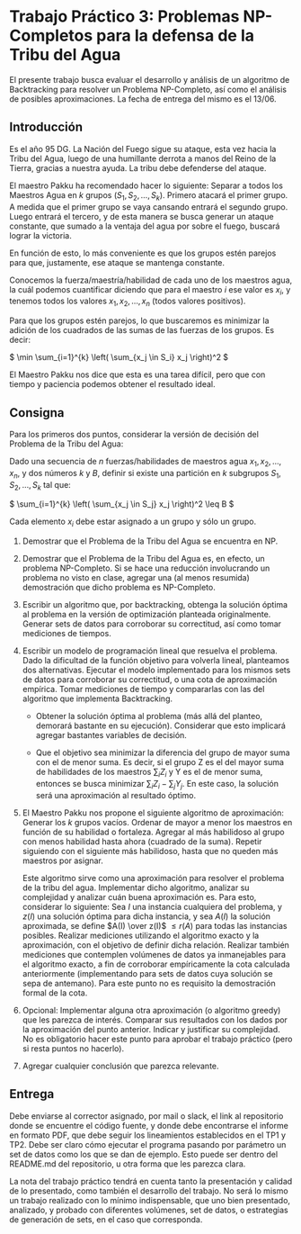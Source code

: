 # Trabajo Práctico 3: Problemas NP-Completos para la defensa de la Tribu del Agua

El presente trabajo busca evaluar el desarrollo y análisis de un algoritmo de Backtracking para resolver un Problema NP-Completo, así como el análisis de posibles aproximaciones. La fecha de entrega del mismo es el 13/06.

## Introducción

Es el año 95 DG. La Nación del Fuego sigue su ataque, esta vez hacia la Tribu del Agua, luego de una humillante derrota a manos del Reino de la Tierra, gracias a nuestra ayuda. La tribu debe defenderse del ataque.

El maestro Pakku ha recomendado hacer lo siguiente: Separar a todos los Maestros Agua en $k$ grupos $(S_1, S_2, \dots, S_k)$. Primero atacará el primer grupo. A medida que el primer grupo se vaya cansando entrará el segundo grupo. Luego entrará el tercero, y de esta manera se busca generar un ataque constante, que sumado a la ventaja del agua por sobre el fuego, buscará lograr la victoria.

En función de esto, lo más conveniente es que los grupos estén parejos para que, justamente, ese ataque se mantenga constante.

Conocemos la fuerza/maestría/habilidad de cada uno de los maestros agua, la cuál podemos cuantificar diciendo que para el maestro $i$ ese valor es $x_i$, y tenemos todos los valores $x_1, x_2, \dots, x_n$ (todos valores positivos).

Para que los grupos estén parejos, lo que buscaremos es minimizar la adición de los cuadrados de las sumas de las fuerzas de los grupos. Es decir:

$
\min \sum_{i=1}^{k} \left( \sum_{x_j \in S_i} x_j \right)^2
$

El Maestro Pakku nos dice que esta es una tarea difícil, pero que con tiempo y paciencia podemos obtener el resultado ideal.

## Consigna

Para los primeros dos puntos, considerar la versión de decisión del Problema de la Tribu del Agua:

   Dado una secuencia de $n$ fuerzas/habilidades de maestros agua $x_1, x_2, \dots, x_n$, y dos números $k$ y $B$, definir si existe una partición en $k$ subgrupos $S_1, S_2, \dots, S_k$ tal que:

   $
   \sum_{i=1}^{k} \left( \sum_{x_j \in S_j} x_j \right)^2 \leq B
   $

Cada elemento $x_i$ debe estar asignado a un grupo y sólo un grupo.

1. Demostrar que el Problema de la Tribu del Agua se encuentra en NP.

2. Demostrar que el Problema de la Tribu del Agua es, en efecto, un problema NP-Completo. Si se hace una reducción involucrando un problema no visto en clase, agregar una (al menos resumida) demostración que dicho problema es NP-Completo.

3. Escribir un algoritmo que, por backtracking, obtenga la solución óptima al problema en la versión de optimización planteada originalmente. Generar sets de datos para corroborar su correctitud, así como tomar mediciones de tiempos.

4. Escribir un modelo de programación lineal que resuelva el problema. Dado la dificultad de la función objetivo para volverla lineal, planteamos dos alternativas. Ejecutar el modelo implementado para los mismos sets de datos para corroborar su correctitud, o una cota de aproximación empírica. Tomar mediciones de tiempo y compararlas con las del algoritmo que implementa Backtracking.

   - Obtener la solución óptima al problema (más allá del planteo, demorará bastante en su ejecución). Considerar que esto implicará agregar bastantes variables de decisión.

   - Que el objetivo sea minimizar la diferencia del grupo de mayor suma con el de menor suma. Es decir, si el grupo Z es el del mayor suma de habilidades de los maestros $\sum_{i} Z_i$ y Y es el de menor suma, entonces se busca minimizar $\sum_{i} Z_i - \sum_{j} Y_j$. En este caso, la solución será una aproximación al resultado óptimo.

5. El Maestro Pakku nos propone el siguiente algoritmo de aproximación: Generar los $k$ grupos vacíos. Ordenar de mayor a menor los maestros en función de su habilidad o fortaleza. Agregar al más habilidoso al grupo con menos habilidad hasta ahora (cuadrado de la suma). Repetir siguiendo con el siguiente más habilidoso, hasta que no queden más maestros por asignar.

   Este algoritmo sirve como una aproximación para resolver el problema de la tribu del agua. Implementar dicho algoritmo, analizar su complejidad y analizar cuán buena aproximación es. Para esto, considerar lo siguiente: Sea $I$ una instancia cualquiera del problema, y $z(I)$ una solución óptima para dicha instancia, y sea $A(I)$ la solución aproximada, se define $A(I) \over z(I)$ $\leq r(A)$ para todas las instancias posibles. Realizar mediciones utilizando el algoritmo exacto y la aproximación, con el objetivo de definir dicha relación. Realizar también mediciones que contemplen volúmenes de datos ya inmanejables para el algoritmo exacto, a fin de corroborar empíricamente la cota calculada anteriormente (implementando para sets de datos cuya solución se sepa de antemano). Para este punto no es requisito la demostración formal de la cota.

6. Opcional: Implementar alguna otra aproximación (o algoritmo greedy) que les parezca de interés. Comparar sus resultados con los dados por la aproximación del punto anterior. Indicar y justificar su complejidad. No es obligatorio hacer este punto para aprobar el trabajo práctico (pero si resta puntos no hacerlo).

7. Agregar cualquier conclusión que parezca relevante.

## Entrega

Debe enviarse al corrector asignado, por mail o slack, el link al repositorio donde se encuentre el código fuente, y donde debe encontrarse el informe en formato PDF, que debe seguir los lineamientos establecidos en el TP1 y TP2. Debe ser claro cómo ejecutar el programa pasando por parámetro un set de datos como los que se dan de ejemplo. Esto puede ser dentro del README.md del repositorio, u otra forma que les parezca clara.

La nota del trabajo práctico tendrá en cuenta tanto la presentación y calidad de lo presentado, como también el desarrollo del trabajo. No será lo mismo un trabajo realizado con lo mínimo indispensable, que uno bien presentado, analizado, y probado con diferentes volúmenes, set de datos, o estrategias de generación de sets, en el caso que corresponda.

